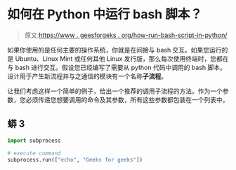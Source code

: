 # 如何在 Python 中运行 bash 脚本？

> 原文:[https://www . geesforgeks . org/how-run-bash-script-in-python/](https://www.geeksforgeeks.org/how-to-run-bash-script-in-python/)

如果你使用的是任何主要的操作系统，你就是在间接与 bash 交互。如果您运行的是 Ubuntu、Linux Mint 或任何其他 Linux 发行版，那么每次使用终端时，您都在与 bash 进行交互。假设您已经编写了需要从 python 代码中调用的 bash 脚本。设计用于产生新流程并与之通信的模块有一个名称**子流程**。

让我们考虑这样一个简单的例子，给出一个推荐的调用子流程的方法。作为一个参数，您必须传递您想要调用的命令及其参数，所有这些参数都包装在一个列表中。

## 蟒 3

```py
import subprocess

# execute command
subprocess.run(["echo", "Geeks for geeks"])
```